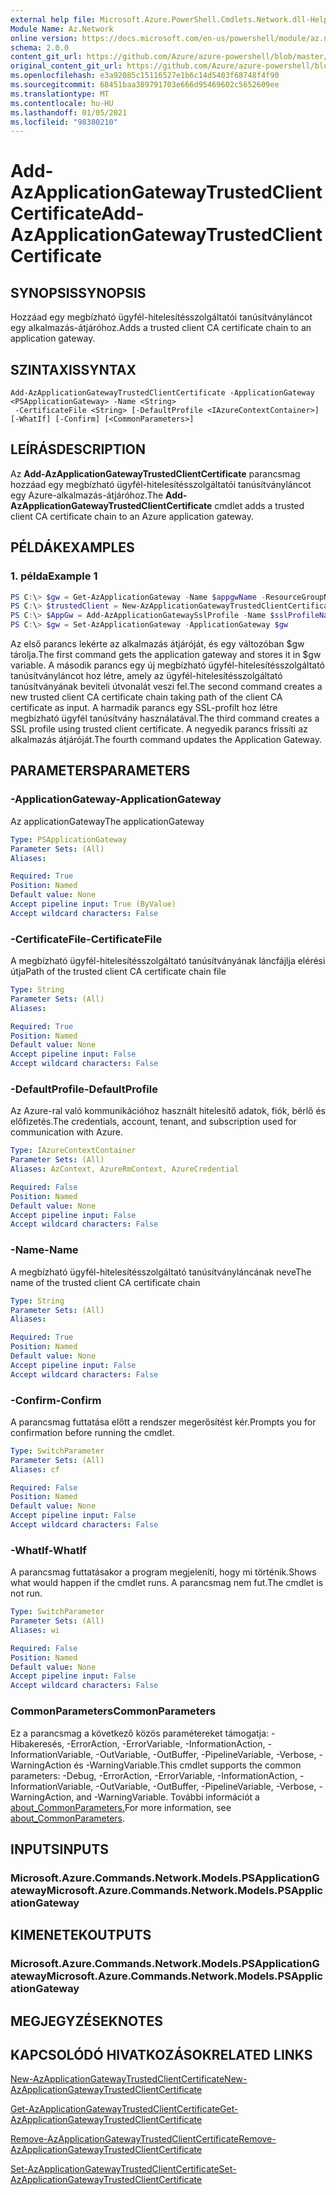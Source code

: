 ```yaml
---
external help file: Microsoft.Azure.PowerShell.Cmdlets.Network.dll-Help.xml
Module Name: Az.Network
online version: https://docs.microsoft.com/en-us/powershell/module/az.network/add-azapplicationgatewaytrustedclientcertificate
schema: 2.0.0
content_git_url: https://github.com/Azure/azure-powershell/blob/master/src/Network/Network/help/Add-AzApplicationGatewayTrustedClientCertificate.md
original_content_git_url: https://github.com/Azure/azure-powershell/blob/master/src/Network/Network/help/Add-AzApplicationGatewayTrustedClientCertificate.md
ms.openlocfilehash: e3a92085c15116527e1b6c14d5403f68748f4f90
ms.sourcegitcommit: 68451baa389791703e666d95469602c5652609ee
ms.translationtype: MT
ms.contentlocale: hu-HU
ms.lasthandoff: 01/05/2021
ms.locfileid: "98380210"
---
```

# <span data-ttu-id="4d397-101">Add-AzApplicationGatewayTrustedClientCertificate</span><span class="sxs-lookup"><span data-stu-id="4d397-101">Add-AzApplicationGatewayTrustedClientCertificate</span></span>

## <span data-ttu-id="4d397-102">SYNOPSIS</span><span class="sxs-lookup"><span data-stu-id="4d397-102">SYNOPSIS</span></span>
<span data-ttu-id="4d397-103">Hozzáad egy megbízható ügyfél-hitelesítésszolgáltatói tanúsítványláncot egy alkalmazás-átjáróhoz.</span><span class="sxs-lookup"><span data-stu-id="4d397-103">Adds a trusted client CA certificate chain to an application gateway.</span></span>

## <span data-ttu-id="4d397-104">SZINTAXIS</span><span class="sxs-lookup"><span data-stu-id="4d397-104">SYNTAX</span></span>

```
Add-AzApplicationGatewayTrustedClientCertificate -ApplicationGateway <PSApplicationGateway> -Name <String>
 -CertificateFile <String> [-DefaultProfile <IAzureContextContainer>] [-WhatIf] [-Confirm] [<CommonParameters>]
```

## <span data-ttu-id="4d397-105">LEÍRÁS</span><span class="sxs-lookup"><span data-stu-id="4d397-105">DESCRIPTION</span></span>
<span data-ttu-id="4d397-106">Az **Add-AzApplicationGatewayTrustedClientCertificate** parancsmag hozzáad egy megbízható ügyfél-hitelesítésszolgáltatói tanúsítványláncot egy Azure-alkalmazás-átjáróhoz.</span><span class="sxs-lookup"><span data-stu-id="4d397-106">The **Add-AzApplicationGatewayTrustedClientCertificate** cmdlet adds a trusted client CA certificate chain to an Azure application gateway.</span></span>

## <span data-ttu-id="4d397-107">PÉLDÁK</span><span class="sxs-lookup"><span data-stu-id="4d397-107">EXAMPLES</span></span>

### <span data-ttu-id="4d397-108">1. példa</span><span class="sxs-lookup"><span data-stu-id="4d397-108">Example 1</span></span>
```powershell
PS C:\> $gw = Get-AzApplicationGateway -Name $appgwName -ResourceGroupName $resgpName
PS C:\> $trustedClient = New-AzApplicationGatewayTrustedClientCertificate -Name "ClientCert" -CertificateFile "C:\clientCAChain.cer"
PS C:\> $AppGw = Add-AzApplicationGatewaySslProfile -Name $sslProfileName -ApplicationGateway $gw -TrustedClientCertificates $trustedClient
PS C:\> $gw = Set-AzApplicationGateway -ApplicationGateway $gw
```

<span data-ttu-id="4d397-109">Az első parancs lekérte az alkalmazás átjáróját, és egy változóban $gw tárolja.</span><span class="sxs-lookup"><span data-stu-id="4d397-109">The first command gets the application gateway and stores it in $gw variable.</span></span> <span data-ttu-id="4d397-110">A második parancs egy új megbízható ügyfél-hitelesítésszolgáltató tanúsítványláncot hoz létre, amely az ügyfél-hitelesítésszolgáltató tanúsítványának beviteli útvonalát veszi fel.</span><span class="sxs-lookup"><span data-stu-id="4d397-110">The second command creates a new trusted client CA certificate chain taking path of the client CA certificate as input.</span></span> <span data-ttu-id="4d397-111">A harmadik parancs egy SSL-profilt hoz létre megbízható ügyfél tanúsítvány használatával.</span><span class="sxs-lookup"><span data-stu-id="4d397-111">The third command creates a SSL profile using trusted client certificate.</span></span> <span data-ttu-id="4d397-112">A negyedik parancs frissíti az alkalmazás átjáróját.</span><span class="sxs-lookup"><span data-stu-id="4d397-112">The fourth command updates the Application Gateway.</span></span>

## <span data-ttu-id="4d397-113">PARAMETERS</span><span class="sxs-lookup"><span data-stu-id="4d397-113">PARAMETERS</span></span>

### <span data-ttu-id="4d397-114">-ApplicationGateway</span><span class="sxs-lookup"><span data-stu-id="4d397-114">-ApplicationGateway</span></span>
<span data-ttu-id="4d397-115">Az applicationGateway</span><span class="sxs-lookup"><span data-stu-id="4d397-115">The applicationGateway</span></span>

```yaml
Type: PSApplicationGateway
Parameter Sets: (All)
Aliases:

Required: True
Position: Named
Default value: None
Accept pipeline input: True (ByValue)
Accept wildcard characters: False
```

### <span data-ttu-id="4d397-116">-CertificateFile</span><span class="sxs-lookup"><span data-stu-id="4d397-116">-CertificateFile</span></span>
<span data-ttu-id="4d397-117">A megbízható ügyfél-hitelesítésszolgáltató tanúsítványának láncfájlja elérési útja</span><span class="sxs-lookup"><span data-stu-id="4d397-117">Path of the trusted client CA certificate chain file</span></span>

```yaml
Type: String
Parameter Sets: (All)
Aliases:

Required: True
Position: Named
Default value: None
Accept pipeline input: False
Accept wildcard characters: False
```

### <span data-ttu-id="4d397-118">-DefaultProfile</span><span class="sxs-lookup"><span data-stu-id="4d397-118">-DefaultProfile</span></span>
<span data-ttu-id="4d397-119">Az Azure-ral való kommunikációhoz használt hitelesítő adatok, fiók, bérlő és előfizetés.</span><span class="sxs-lookup"><span data-stu-id="4d397-119">The credentials, account, tenant, and subscription used for communication with Azure.</span></span>

```yaml
Type: IAzureContextContainer
Parameter Sets: (All)
Aliases: AzContext, AzureRmContext, AzureCredential

Required: False
Position: Named
Default value: None
Accept pipeline input: False
Accept wildcard characters: False
```

### <span data-ttu-id="4d397-120">-Name</span><span class="sxs-lookup"><span data-stu-id="4d397-120">-Name</span></span>
<span data-ttu-id="4d397-121">A megbízható ügyfél-hitelesítésszolgáltató tanúsítványláncának neve</span><span class="sxs-lookup"><span data-stu-id="4d397-121">The name of the trusted client CA certificate chain</span></span>

```yaml
Type: String
Parameter Sets: (All)
Aliases:

Required: True
Position: Named
Default value: None
Accept pipeline input: False
Accept wildcard characters: False
```

### <span data-ttu-id="4d397-122">-Confirm</span><span class="sxs-lookup"><span data-stu-id="4d397-122">-Confirm</span></span>
<span data-ttu-id="4d397-123">A parancsmag futtatása előtt a rendszer megerősítést kér.</span><span class="sxs-lookup"><span data-stu-id="4d397-123">Prompts you for confirmation before running the cmdlet.</span></span>

```yaml
Type: SwitchParameter
Parameter Sets: (All)
Aliases: cf

Required: False
Position: Named
Default value: None
Accept pipeline input: False
Accept wildcard characters: False
```

### <span data-ttu-id="4d397-124">-WhatIf</span><span class="sxs-lookup"><span data-stu-id="4d397-124">-WhatIf</span></span>
<span data-ttu-id="4d397-125">A parancsmag futtatásakor a program megjeleníti, hogy mi történik.</span><span class="sxs-lookup"><span data-stu-id="4d397-125">Shows what would happen if the cmdlet runs.</span></span>
<span data-ttu-id="4d397-126">A parancsmag nem fut.</span><span class="sxs-lookup"><span data-stu-id="4d397-126">The cmdlet is not run.</span></span>

```yaml
Type: SwitchParameter
Parameter Sets: (All)
Aliases: wi

Required: False
Position: Named
Default value: None
Accept pipeline input: False
Accept wildcard characters: False
```

### <span data-ttu-id="4d397-127">CommonParameters</span><span class="sxs-lookup"><span data-stu-id="4d397-127">CommonParameters</span></span>
<span data-ttu-id="4d397-128">Ez a parancsmag a következő közös paramétereket támogatja: -Hibakeresés, -ErrorAction, -ErrorVariable, -InformationAction, -InformationVariable, -OutVariable, -OutBuffer, -PipelineVariable, -Verbose, -WarningAction és -WarningVariable.</span><span class="sxs-lookup"><span data-stu-id="4d397-128">This cmdlet supports the common parameters: -Debug, -ErrorAction, -ErrorVariable, -InformationAction, -InformationVariable, -OutVariable, -OutBuffer, -PipelineVariable, -Verbose, -WarningAction, and -WarningVariable.</span></span> <span data-ttu-id="4d397-129">További információt a [about_CommonParameters.](http://go.microsoft.com/fwlink/?LinkID=113216)</span><span class="sxs-lookup"><span data-stu-id="4d397-129">For more information, see [about_CommonParameters](http://go.microsoft.com/fwlink/?LinkID=113216).</span></span>

## <span data-ttu-id="4d397-130">INPUTS</span><span class="sxs-lookup"><span data-stu-id="4d397-130">INPUTS</span></span>

### <span data-ttu-id="4d397-131">Microsoft.Azure.Commands.Network.Models.PSApplicationGateway</span><span class="sxs-lookup"><span data-stu-id="4d397-131">Microsoft.Azure.Commands.Network.Models.PSApplicationGateway</span></span>

## <span data-ttu-id="4d397-132">KIMENETEK</span><span class="sxs-lookup"><span data-stu-id="4d397-132">OUTPUTS</span></span>

### <span data-ttu-id="4d397-133">Microsoft.Azure.Commands.Network.Models.PSApplicationGateway</span><span class="sxs-lookup"><span data-stu-id="4d397-133">Microsoft.Azure.Commands.Network.Models.PSApplicationGateway</span></span>

## <span data-ttu-id="4d397-134">MEGJEGYZÉSEK</span><span class="sxs-lookup"><span data-stu-id="4d397-134">NOTES</span></span>

## <span data-ttu-id="4d397-135">KAPCSOLÓDÓ HIVATKOZÁSOK</span><span class="sxs-lookup"><span data-stu-id="4d397-135">RELATED LINKS</span></span>

[<span data-ttu-id="4d397-136">New-AzApplicationGatewayTrustedClientCertificate</span><span class="sxs-lookup"><span data-stu-id="4d397-136">New-AzApplicationGatewayTrustedClientCertificate</span></span>](./New-AzApplicationGatewayTrustedClientCertificate.md)

[<span data-ttu-id="4d397-137">Get-AzApplicationGatewayTrustedClientCertificate</span><span class="sxs-lookup"><span data-stu-id="4d397-137">Get-AzApplicationGatewayTrustedClientCertificate</span></span>](./Get-AzApplicationGatewayTrustedClientCertificate.md)

[<span data-ttu-id="4d397-138">Remove-AzApplicationGatewayTrustedClientCertificate</span><span class="sxs-lookup"><span data-stu-id="4d397-138">Remove-AzApplicationGatewayTrustedClientCertificate</span></span>](./Remove-AzApplicationGatewayTrustedClientCertificate.md)

[<span data-ttu-id="4d397-139">Set-AzApplicationGatewayTrustedClientCertificate</span><span class="sxs-lookup"><span data-stu-id="4d397-139">Set-AzApplicationGatewayTrustedClientCertificate</span></span>](./Set-AzApplicationGatewayTrustedClientCertificate.md)